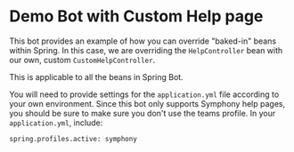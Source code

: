 # Demo Bot with Custom Help page

This bot provides an example of how you can override "baked-in" beans within Spring.  In this case, we are overriding the `HelpController` bean with our own, custom `CustomHelpController`.  

This is applicable to all the beans in Spring Bot.

You will need to provide settings for the `application.yml` file according to your own environment.  Since this bot only supports Symphony help pages, you should be sure to make sure you don't use the teams profile.  In your `application.yml`, include:

```
spring.profiles.active: symphony
```
